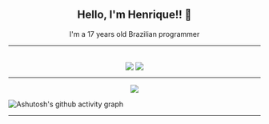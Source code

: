 ### <h2 align=center>Hello, I'm Henrique!! 👋</h2>

<p align=center>I'm a 17 years old Brazilian programmer
<hr>
<br>

<div align=center>
<img align=center src="https://github-readme-stats.vercel.app/api/top-langs/?username=HenriqueArroyo&layout=donut-vertical&theme=dark" />
<img align=center src="https://github-readme-stats.vercel.app/api?username=HenriqueArroyo&show_icons=true&theme=dark" />
</div>


<hr>
<div align=center>
<img align="center" src="https://profile-counter.glitch.me/{HenriqueArroyo}/count.svg" />
</div>

![Ashutosh's github activity graph](https://github-readme-activity-graph.vercel.app/graph?username=HenriqueArroyo&custom_title=HISTÓRICO%20DE%20ATIVIDADE&hide_border=true&theme=high-contrast)

<hr>

<div align=center>


</div>
